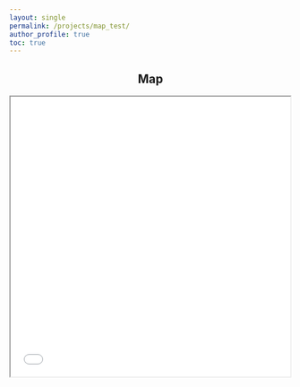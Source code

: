 ```yaml
---
layout: single
permalink: /projects/map_test/
author_profile: true
toc: true
---
```



<h2 align="center"> 
        Map
</h2>

<p align="center">
<iframe src="/images/folium_test.html" height="500" width="500"></iframe>
</p>
